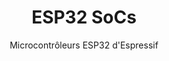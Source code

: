 ---
layout: documentation
hide_hero: false
hero_image: "image.png"
hero_darken: true
image: "image.png"
component_toc: true
doc_header: true
type: microcontroller
external_link: https://www.espressif.com/en/products/socs/esp32

title: ESP32 SoCs
subtitle: Microcontrôleurs ESP32 d'Espressif

---